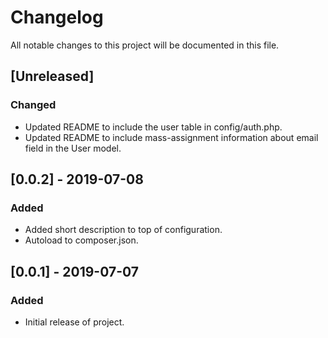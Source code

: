 # Changelog

All notable changes to this project will be documented in this file.

## [Unreleased]

### Changed

- Updated README to include the user table in config/auth.php.
- Updated README to include mass-assignment information about email field in the User model.

## [0.0.2] - 2019-07-08

### Added

- Added short description to top of configuration.
- Autoload to composer.json.

## [0.0.1] - 2019-07-07

### Added

- Initial release of project.
